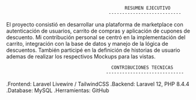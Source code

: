                                                 RESUMEN EJECUTIVO
                                          ---------------------------
El proyecto consistió en desarrollar una plataforma de marketplace con autenticación de usuarios, carrito de compras y aplicación de cupones de descuento. Mi contribución personal se centró en la implementación del carrito, integración con la base de datos y manejo de la lógica de descuentos. También participé en la definición de historias de usuario ademas de realizar los respectivos Mockups para las vistas.


                                           CONTRIBUCIONES TECNICAS
                                         -----------------------------
.Frontend: Laravel Livewire / TailwindCSS
.Backend: Laravel 12, PHP 8.4.4
.Database: MySQL
.Herramientas: GitHub
